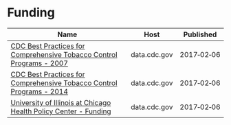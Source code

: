 # Funding

Name | Host | Published
---- | ---- | ---------
[CDC Best Practices for Comprehensive Tobacco Control Programs - 2007](../datasets/n4v6-56e8.md) | data.cdc.gov | 2017&#x2011;02&#x2011;06
[CDC Best Practices for Comprehensive Tobacco Control Programs - 2014](../datasets/vm4m-idi8.md) | data.cdc.gov | 2017&#x2011;02&#x2011;06
[University of Illinois at Chicago Health Policy Center - Funding](../datasets/vw7y-v3uk.md) | data.cdc.gov | 2017&#x2011;02&#x2011;06

